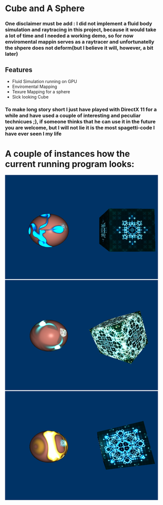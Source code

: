 # Cube and A Sphere

### One disclaimer must be add : I did not implement a fluid body simulation and raytracing in this project, because it would take a lot of time and I needed a working demo, so for now enviromental mappin serves as a raytracer and unfortunatelly the shpere does not deform(but I believe it will, however, a bit later)
## Features

- Fluid Simulation running on GPU
- Enviromental Mapping 
- Texure Mapping for a sphere
- Sick looking Cube

### To make long story short I just have played with DirectX 11 for a while and have used a couple of interesting and peculiar technicues ;), if someone thinks that he can use it in the future you are welcome, but I will not lie it is the most spagetti-code I have ever seen I my life

# A couple of instances how the current running program looks:
![This is a alt text.](/Images/image0.png "This is a sample image.")
![This is a alt text.](/Images/image1.png "This is a sample image.")
![This is a alt text.](/Images/image2.png "This is a sample image.")
